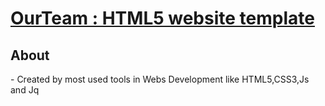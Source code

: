 # [OurTeam : HTML5 website template](https://kind-bhaskara-5c2784.netlify.com)
<h2> About </h2> 
- Created by most used tools in Webs Development like HTML5,CSS3,Js and Jq
